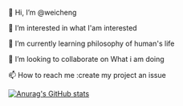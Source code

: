 👋 Hi, I’m @weicheng

👀 I’m interested in what I'am interested

🌱 I’m currently learning philosophy of human's life

💞️ I’m looking to collaborate on What i am doing

📫 How to reach me :create my project an issue

[![Anurag's GitHub stats](https://github-readme-stats.vercel.app/api?username=amehito&show_icons=true&theme=onedark)](https://github.com/anuraghazra/github-readme-stats)
